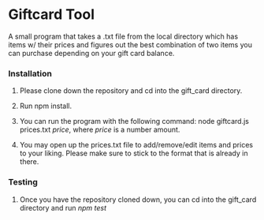 # Giftcard Tool

A small program that takes a .txt file from the local directory which has items w/ their prices and figures out the best combination of two items you can purchase depending on your gift card balance.

### Installation

1. Please clone down the repository and cd into the gift_card directory. 

2. Run npm install.

3. You can run the program with the following command: node giftcard.js prices.txt *price*, where *price* is a number amount.

4. You may open up the prices.txt file to add/remove/edit items and prices to your liking. Please make sure to stick to the format that is already in there.

### Testing

1. Once you have the repository cloned down, you can cd into the gift_card directory and run *npm test*

